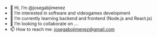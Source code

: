 - 👋 Hi, I’m @josegabjimenez
- 👀 I’m interested in software and videogames development
- 🌱 I’m currently learning backend and frontend (Node.js and React.js)
- 💞️ I’m looking to collaborate on ...
- 📫 How to reach me: josegabojimenez@gmail.com

<!---
josegabjimenez/josegabjimenez is a ✨ special ✨ repository because its `README.md` (this file) appears on your GitHub profile.
You can click the Preview link to take a look at your changes.
--->
